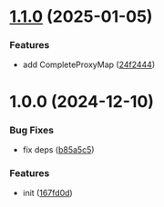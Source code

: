 # [1.1.0](https://github.com/smnbbrv/proxy-collections/compare/v1.0.0...v1.1.0) (2025-01-05)


### Features

* add CompleteProxyMap ([24f2444](https://github.com/smnbbrv/proxy-collections/commit/24f244442b325ea4cd0b383dc4d47e0687414a67))

# 1.0.0 (2024-12-10)


### Bug Fixes

* fix deps ([b85a5c5](https://github.com/smnbbrv/proxy-collections/commit/b85a5c58aa39a98246dad0d12bd297f28e8f35dc))


### Features

* init ([167fd0d](https://github.com/smnbbrv/proxy-collections/commit/167fd0d93d3a6074360aaa5c1ae95bd5ed100f8c))
